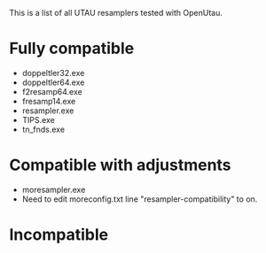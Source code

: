 This is a list of all UTAU resamplers tested with OpenUtau.
# Fully compatible

- doppeltler32.exe
- doppeltler64.exe
- f2resamp64.exe
- fresamp14.exe
- resampler.exe
- TIPS.exe
- tn_fnds.exe

# Compatible with adjustments

- moresampler.exe
- Need to edit moreconfig.txt line "resampler-compatibility" to on.

# Incompatible